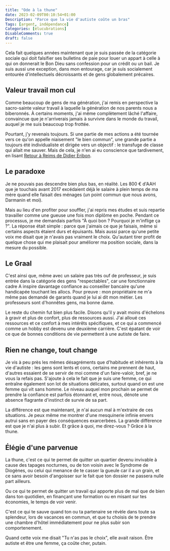 ```yaml
---
title: "Ode à la thune"
date: 2023-02-09T00:10:54+01:00
Description: "Parce que la vie d'autiste coûte un bras"
Tags: [argent, indépendance]
Categories: [élucubrations]
DisableComments: true
draft: false
---
```


Cela fait quelques années maintenant que je suis passée de la catégorie sociale qui doit falsifier ses bulletins de paie pour louer un appart à celle à qui on donnerait le Bon Dieu sans confession pour un crédit ou un bail. Je suis aussi une exception, dans mon entourage, car je suis socialement entourée d'intellectuels décroissants et de gens globalement précaires.

## Valeur travail mon cul

Comme beaucoup de gens de ma génération, j'ai remis en perspective la sacro-sainte valeur travail à laquelle la génération de nos parents nous a biberonnés. À certains moments, j'ai même complètement lâché l'affaire, convaincue que je n'arriverais jamais à survivre dans le monde du travail, auquel je me suis beaucoup trop frottée.

Pourtant, j'y revenais toujours. Si une partie de mes actions a été tournée vers ce qu'on appelle niaisement "le bien commun", une grande partie a toujours été individualiste et dirigée vers un objectif : le transfuge de classe qui allait me sauver. Mais de cela, je n'en ai eu conscience que tardivement, en lisant [Retour à Reims de Didier Eribon](https://www.fayard.fr/sciences-humaines/retour-reims-9782213638348). 

## Le paradoxe

Je ne pouvais pas descendre bien plus bas, en réalité. Les 800 € d'AAH que je touchais avant 2017 excédaient déjà le salaire à plein temps de ma mère quand elle faisait des ménages (un point commun que nous avons, Darmanin et moi).

Mais au lieu d'en profiter pour souffler, j'ai repris mes études et suis repartie travailler comme une gueuse une fois mon diplôme en poche. Pendant ce processus, je me demandais parfois "À quoi bon ? Pourquoi je m'inflige ça ?". La réponse était simple : parce que j'aimais ce que je faisais, même si certains aspects étaient durs et épuisants. Mais aussi parce qu'une petite voix me disait que je n'avais pas vraiment le choix. Qu'autant tirer profit de quelque chose qui me plaisait pour améliorer ma position sociale, dans la mesure du possible.

## Le Graal

C'est ainsi que, même avec un salaire pas très ouf de professeur, je suis entrée dans la catégorie des gens "respectables", car une fonctionnaire cadre A inspire davantage confiance au conseiller bancaire qu'une handicapée touchant les allocs. Pour preuve : mon propriétaire ne m'a même pas demandé de garants quand je lui ai dit mon métier. Les professeurs sont d'honnêtes gens, ma bonne dame.

Le reste du chemin fut bien plus facile. Disons qu'il y avait moins d'échelons à gravir et plus de confort, plus de ressources aussi. J'ai alloué ces ressources et ce confort à mes intérêts spécifiques, et ce qui a commencé comme un hobby est devenu une deuxième carrière. C'est épatant de voir ce que de bonnes conditions de vie permettent à une autiste de faire.

## Rien ne change, tout change

Je vis à peu près les mêmes désagréments que d'habitude et inhérents à la vie d'autiste : les gens sont lents et cons, certains me prennent de haut, d'autres essaient de se servir de moi comme d'un faire-valoir, bref, je ne vous la refais pas. S'ajoute à cela le fait que je suis une femme, ce qui entraîne également son lot de situations délicates, surtout quand on est une femme qui vit sans homme. Le niveau auquel mon prochain se permet de prendre la confiance est parfois étonnant et, entre nous, dénote une absence flagrante d'instinct de survie de sa part.

La différence est que maintenant, je n'ai aucun mal à m'extraire de ces situations. Je peux même me montrer d'une mesquinerie infinie envers autrui sans en payer des conséquences exarcerbées. La grande différence est que je n'ai plus à subir. Et grâce à quoi, me direz-vous ? Grâce à la thune.

## Élégie d'une parvenue

La thune, c'est ce qui te permet de quitter un quartier devenu invivable à cause des tapages nocturnes, ou de ton voisin avec le Syndrome de Diogènes, ou celui qui menance de te casser la gueule car il a un grain, et ce sans avoir besoin d'angoisser sur le fait que ton dossier ne passera nulle part ailleurs.

Ou ce qui te permet de quitter un travail qui apporte plus de mal que de bien dans ton quotidien, en finançant une formation ou en misant sur tes économies, le temps de voir venir.

C'est ce qui te sauve quand ton ou ta partenaire se révèle dans toute sa splendeur, lors de vacances en commun, et que tu choisis de te prendre une chambre d'hôtel immédiatement pour ne plus subir son comportenement.

Quand cette voix me disait "Tu n'as pas le choix", elle avait raison. Être autiste et être une femme, ça coûte cher, putain.